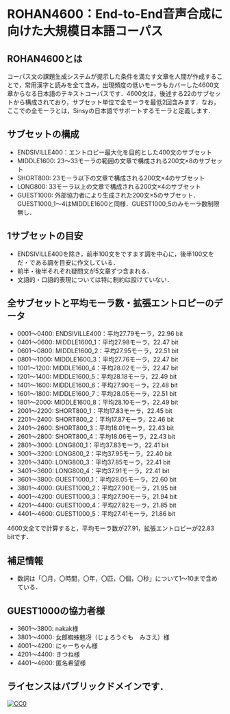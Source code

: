 # ROHAN4600：End-to-End音声合成に向けた大規模日本語コーパス

## ROHAN4600とは
コーパス文の課題生成システムが提示した条件を満たす文章を人間が作成することで，常用漢字と読みを全て含み，出現頻度の低いモーラもカバーした4600文章からなる日本語のテキストコーパスです．4600文は，後述する22のサブセットから構成されており，サブセット単位で全モーラを最低2回含みます．なお，ここでの全モーラとは，Sinsyの日本語でサポートするモーラと定義します．

## サブセットの構成
- ENDSIVILLE400：エントロピー最大化を目的とした400文のサブセット
- MIDDLE1600: 23～33モーラの範囲の文章で構成される200文×8のサブセット
- SHORT800: 23モーラ以下の文章で構成される200文×4のサブセット
- LONG800: 33モーラ以上の文章で構成される200文×4のサブセット
- GUEST1000: 外部協力者により生成された200文×5のサブセット．GUEST1000_1～4はMIDDLE1600と同様．GUEST1000_5のみモーラ数制限無し．

## 1サブセットの目安
- ENDSIVILLE400を除き，前半100文をですます調を中心に，後半100文をだ・である調を目安に作文している．
- 前半・後半それぞれ疑問文が5文章ずつ含まれる．
- 文語的・口語的表現については特に制約は設けていない．

## 全サブセットと平均モーラ数・拡張エントロピーのデータ
- 0001～0400: ENDSIVILLE400：平均27.79モーラ，22.96 bit
- 0401～0600: MIDDLE1600_1：平均27.98モーラ，22.47 bit
- 0601～0800: MIDDLE1600_2：平均27.95モーラ，22.51 bit
- 0801～1000: MIDDLE1600_3：平均27.76モーラ，22.47 bit
- 1001～1200: MIDDLE1600_4：平均28.02モーラ，22.47 bit
- 1201～1400: MIDDLE1600_5：平均28.18モーラ，22.49 bit
- 1401～1600: MIDDLE1600_6：平均27.90モーラ，22.48 bit
- 1601～1800: MIDDLE1600_7：平均28.05モーラ，22.51 bit
- 1801～2000: MIDDLE1600_8：平均28.10モーラ，22.49 bit
- 2001～2200: SHORT800_1：平均17.83モーラ，22.45 bit
- 2201～2400: SHORT800_2：平均17.87モーラ，22.46 bit
- 2401～2600: SHORT800_3：平均18.01モーラ，22.43 bit
- 2601～2800: SHORT800_4：平均18.06モーラ，22.43 bit
- 2801～3000: LONG800_1：平均37.83モーラ，22.41 bit
- 3001～3200: LONG800_2：平均37.95モーラ，22.40 bit
- 3201～3400: LONG800_3：平均37.85モーラ，22.41 bit
- 3401～3600: LONG800_4：平均37.91モーラ，22.41 bit
- 3601～3800: GUEST1000_1：平均28.05モーラ，22.60 bit
- 3801～4000: GUEST1000_2：平均27.90モーラ，21.95 bit
- 4001～4200: GUEST1000_3：平均27.90モーラ，21.94 bit
- 4201～4400: GUEST1000_4：平均27.82モーラ，21.85 bit
- 4401～4600: GUEST1000_5：平均27.41モーラ，21.86 bit

4600文全てで計算すると，平均モーラ数が27.91，拡張エントロピーが22.83 bitです．

## 補足情報
- 数詞は「〇月，〇時間，〇年，〇匹，〇個，〇秒」について1～10まで含めている．

## GUEST1000の協力者様
- 3601～3800: nakak様
- 3801～4000: 女郎蜘蛛魅冴（じょろうぐも　みさえ）様
- 4001～4200: にゃーちゃん様
- 4201～4400: きつね様
- 4401～4600: 匿名希望様

## ライセンスはパブリックドメインです．
[![CC0](http://i.creativecommons.org/p/zero/1.0/88x31.png "CC0")](http://creativecommons.org/publicdomain/zero/1.0/deed.ja)
